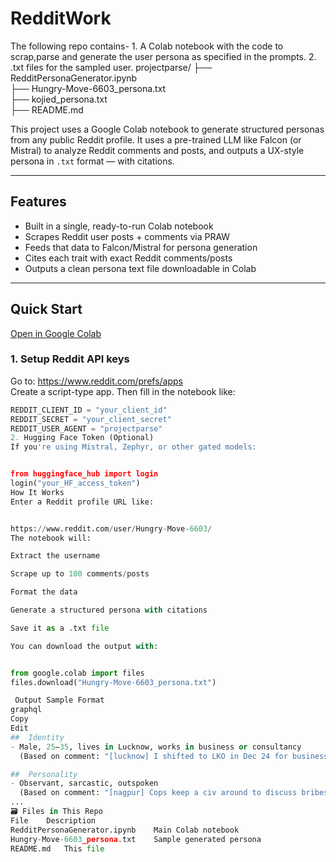 # RedditWork
The following repo contains- 1. A Colab notebook with the code to scrap,parse and generate the user persona as specified in the prompts. 2. .txt files for the sampled user. 
projectparse/
├── RedditPersonaGenerator.ipynb    
├── Hungry-Move-6603_persona.txt     
├── kojied_persona.txt              
├── README.md                       

This project uses a Google Colab notebook to generate structured personas from any public Reddit profile. It uses a pre-trained LLM like Falcon (or Mistral) to analyze Reddit comments and posts, and outputs a UX-style persona in `.txt` format — with citations.

---

##  Features

-  Built in a single, ready-to-run Colab notebook
- Scrapes Reddit user posts + comments via PRAW
-  Feeds that data to Falcon/Mistral for persona generation
-  Cites each trait with exact Reddit comments/posts
-  Outputs a clean persona text file downloadable in Colab

---

## Quick Start

[ Open in Google Colab](https://colab.research.google.com/github/your-username/projectparse/blob/main/RedditPersonaGenerator.ipynb)

### 1. Setup Reddit API keys

Go to: https://www.reddit.com/prefs/apps  
Create a script-type app. Then fill in the notebook like:

```python
REDDIT_CLIENT_ID = "your_client_id"
REDDIT_SECRET = "your_client_secret"
REDDIT_USER_AGENT = "projectparse"
2. Hugging Face Token (Optional)
If you're using Mistral, Zephyr, or other gated models:


from huggingface_hub import login
login("your_HF_access_token")
How It Works
Enter a Reddit profile URL like:


https://www.reddit.com/user/Hungry-Move-6603/
The notebook will:

Extract the username

Scrape up to 100 comments/posts

Format the data

Generate a structured persona with citations

Save it as a .txt file

You can download the output with:


from google.colab import files
files.download("Hungry-Move-6603_persona.txt")

 Output Sample Format
graphql
Copy
Edit
##  Identity  
- Male, 25–35, lives in Lucknow, works in business or consultancy  
  (Based on comment: "[lucknow] I shifted to LKO in Dec 24 for business purposes.")

##  Personality  
- Observant, sarcastic, outspoken  
  (Based on comment: "[nagpur] Cops keep a civ around to discuss bribes.")
...
🗃 Files in This Repo
File	Description
RedditPersonaGenerator.ipynb	Main Colab notebook
Hungry-Move-6603_persona.txt	Sample generated persona
README.md	This file
